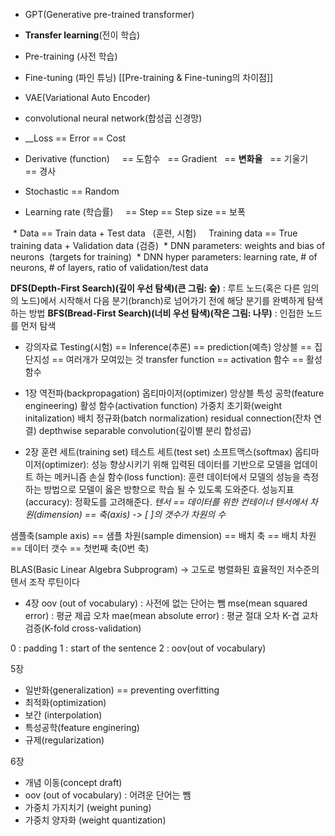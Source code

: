 - GPT(Generative pre-trained transformer)
- **Transfer learning**(전이 학습)
- Pre-training (사전 학습)
- Fine-tuning (파인 튜닝)
[[Pre-training & Fine-tuning의 차이점]]
- VAE(Variational Auto Encoder)

- convolutional neural network(합성곱 신경망)
* __Loss == Error == Cost
* Derivative (function)  
  == 도함수
  == Gradient
  == **변화율**
  == 기울기
  == 경사

* Stochastic == Random
* Learning rate (학습률)
    == Step == Step size == 보폭

 * Data == Train data + Test data   (훈련, 시험)
    Training data == True training data + Validation data (검증)
 * DNN parameters: weights and bias of neurons  (targets for training)
 * DNN hyper parameters: learning rate, # of neurons, # of layers, ratio of validation/test data

__DFS(Depth-First Search)(깊이 우선 탐색)(큰 그림: 숲)__ : 루트 노드(혹은 다른 임의의 노드)에서 시작해서 다음 분기(branch)로 넘어가기 전에 해당 분기를 완벽하게 탐색하는 방법
__BFS(Bread-First Search)(너비 우선 탐색)(작은 그림: 나무)__ : 인접한 노드를 먼저 탐색

- 강의자료
Testing(시험) == Inference(추론) == prediction(예측)
앙상블 == 집단지성 == 여러개가 모여있는 것
transfer function == activation 함수 == 활성 함수

- 1장
역전파(backpropagation)
옵티마이저(optimizer)
앙상블
특성 공학(feature engineering)
활성 함수(activation function)
가중치 초기화(weight initalization)
배치 정규화(batch normalization)
residual connection(잔차 연결)
depthwise separable convolution(깊이별 분리 합성곱)

- 2장
훈련 세트(training set)
테스트 세트(test set)
소프트맥스(softmax)
옵티마이저(optimizer): 성능 향상시키기 위해 입력된 데이터를 기반으로 모델을 업데이트 하는 메커니즘
손실 함수(loss function): 훈련 데이터에서 모델의 성능을 측정하는 방법으로 모델이 옳은 방향으로 학습 될 수 있도록 도와준다.
성능지표(accuracy): 정확도를 고려해준다.
*텐서 == 데이터를 위한 컨테이너
텐서에서 차원(dimension) == 축(axis)
-> [ ]의 갯수가 차원의 수*

샘플축(sample axis) 
	== 샘플 차원(sample dimension)
	== 배치 축
	== 배치 차원
	== 데이터 갯수
	== 첫번째 축(0번 축)

BLAS(Basic Linear Algebra Subprogram)
	-> 고도로 병렬화된 효율적인 저수준의 텐서 조작 루틴이다

- 4장
oov (out of vocabulary) : 사전에 없는 단어는 뺌
mse(mean squared error) : 평균 제곱 오차
mae(mean absolute error) : 평균 절대 오차
K-겹 교차 검증(K-fold cross-validation)

0 : padding
1 : start of the sentence
2 : oov(out of vocabulary)

5장
- 일반화(generalization) == preventing overfitting
- 최적화(optimization)
- 보간 (interpolation)
- 특성공학(feature enginering)
- 규제(regularization)

6장
- 개념 이동(concept draft)
- oov (out of vocabulary) : 어려운 단어는 뺌
- 가중치 가지치기 (weight puning)
- 가중치 양자화 (weight quantization)